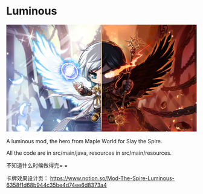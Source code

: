 # Luminous

![avatar](https://github.com/luminousvilax/luminous/blob/master/src/main/resources/LuminousResources/images/charSelect/LuminousBG.jpg)

A luminous mod, the hero from Maple World for Slay the Spire.

All the code are in src/main/java, resources in src/main/resources.

不知道什么时候做得完= =

卡牌效果设计页： https://www.notion.so/Mod-The-Spire-Luminous-6358f1d68b944c35be4d74ee6d8373a4
